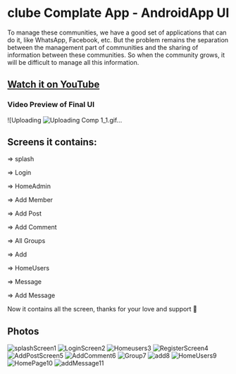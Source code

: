 # clube Complate App - AndroidApp UI


To manage these communities, we have a good set of applications that can do it,
like WhatsApp, Facebook, etc. But the problem remains the separation between the management part
of communities and the sharing of information between these communities. So when the community
grows, it will be difficult to manage all this information.

## [Watch it on YouTube](https://www.youtube.com/watch?v=HNgR3Z2GgLY&ab_channel=rachidbourigue)


### Video Preview of Final UI
![Uploading ![Uploading Comp 1_1.gif…]()
## Screens it contains:

=> splash

=> Login

=> HomeAdmin

=> Add Member

=> Add Post

=> Add Comment

=> All Groups

=> Add

=> HomeUsers

=> Message

=> Add Message

Now it contains all the screen, thanks for your love and support 🙏 

## Photos

![splashScreen1](https://user-images.githubusercontent.com/96108341/175792520-43b2cc49-196d-4959-836a-23425fa23e31.png)
![LoginScreen2](https://user-images.githubusercontent.com/96108341/175792545-115f59b0-461a-4243-bab4-324a7fd2b57e.png)
![Homeusers3](https://user-images.githubusercontent.com/96108341/175792547-98f9baa0-e22e-4ed6-a272-737ed583ceea.png)
![RegisterScreen4](https://user-images.githubusercontent.com/96108341/175792551-1d446f49-fa71-42f8-a7e6-2ad49d323667.png)
![AddPostScreen5](https://user-images.githubusercontent.com/96108341/175792556-c098b3e4-09d3-4f48-bfb1-4730cc3c8419.png)
![AddComment6](https://user-images.githubusercontent.com/96108341/175792557-cada4085-10aa-46a2-a60b-aa43fd9abdf9.png)
![Group7](https://user-images.githubusercontent.com/96108341/175792558-30018c53-4d5d-47f6-b356-4d3c81465ee3.png)
![add8](https://user-images.githubusercontent.com/96108341/175792562-73a6f39c-a11d-4585-83db-644b21abf5c7.png)
![HomeUsers9](https://user-images.githubusercontent.com/96108341/175792603-e528b402-d213-45f9-8473-00fb4bd55977.png)
![HomePage10](https://user-images.githubusercontent.com/96108341/175792608-5809aca7-758b-4707-82f2-471eff2a864e.png)
![addMessage11](https://user-images.githubusercontent.com/96108341/175792610-925459d0-90cf-49c7-975e-a62f18bfd52f.png)


